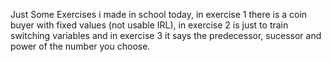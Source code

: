 Just Some Exercises i made in school today, in exercise 1 there is a coin buyer with fixed values (not usable IRL), in exercise 2 is just to train switching variables and in exercise 3 it says the predecessor, sucessor and power of the number you choose.
